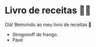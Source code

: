 # Livro de receitas :man_cook:

Olá! Bemvindo ao meu livro de receitas :wave:

- Strogonoff de frango.
- Pavé



